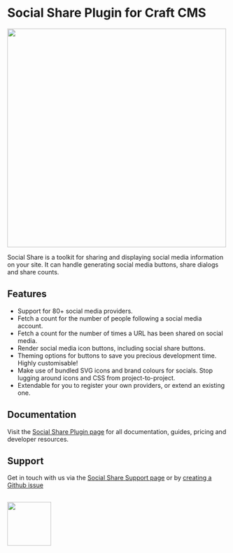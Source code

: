 # Social Share Plugin for Craft CMS
<img width="500" src="https://verbb.io/uploads/plugins/social-share/social-share-social-card.png?v=1">

Social Share is a toolkit for sharing and displaying social media information on your site. It can handle generating social media buttons, share dialogs and share counts.

## Features
- Support for 80+ social media providers.
- Fetch a count for the number of people following a social media account.
- Fetch a count for the number of times a URL has been shared on social media.
- Render social media icon buttons, including social share buttons.
- Theming options for buttons to save you precious development time. Highly customisable!
- Make use of bundled SVG icons and brand colours for socials. Stop lugging around icons and CSS from project-to-project.
- Extendable for you to register your own providers, or extend an existing one.

## Documentation
Visit the [Social Share Plugin page](https://verbb.io/craft-plugins/social-share) for all documentation, guides, pricing and developer resources.

## Support
Get in touch with us via the [Social Share Support page](https://verbb.io/craft-plugins/social-share/support) or by [creating a Github issue](https://github.com/verbb/social-share/issues)

<h2></h2>

<a href="https://verbb.io" target="_blank">
  <img width="100" src="https://verbb.io/assets/img/verbb-pill.svg">
</a>
